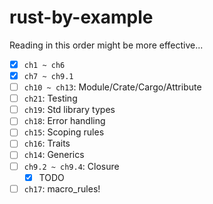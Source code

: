 # rust-by-example

Reading in this order might be more effective...

- [x] `ch1 ~ ch6`
- [x] `ch7 ~ ch9.1`
- [ ] `ch10 ~ ch13`: Module/Crate/Cargo/Attribute
- [ ] `ch21`: Testing
- [ ] `ch19`: Std library types
- [ ] `ch18`: Error handling
- [ ] `ch15`: Scoping rules
- [ ] `ch16`: Traits
- [ ] `ch14`: Generics
- [ ] `ch9.2 ~ ch9.4`: Closure
  - [x] TODO
- [ ] `ch17`: macro_rules!